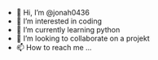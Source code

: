 - 👋 Hi, I’m @jonah0436
- 👀 I’m interested in coding
- 🌱 I’m currently learning python
- 💞️ I’m looking to collaborate on a projekt
- 📫 How to reach me ...

<!---
jonah0436/jonah0436 is a ✨ special ✨ repository because its `README.md` (this file) appears on your GitHub profile.
You can click the Preview link to take a look at your changes.
--->
